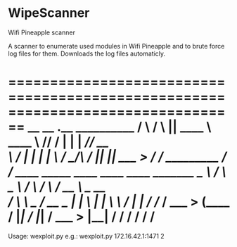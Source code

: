 # WipeScanner
Wifi Pineapple scanner

A scanner to enumerate used modules in Wifi Pineapple and to brute force log files for them. Downloads the log files automaticly.

================================================================================
 __      __  .__  __________
/  \    /  \ |__| \______   \ ____
\   \/\/   / |  |  |     ___// __ \
 \        /  |  |  |    |   \  ___/
  \__/\  /   |__|  |____|    \___  >
       \/                        \/
                _________
               /   _____/   ____   _____      ____     ____     ____   _______
               \_____  \  _/ ___\  \__  \    /    \   /    \  _/ __ \  \_  __ \
               /        \ \  \___   / __ \_ |   |  \ |   |  \ \  ___/   |  | \/
              /_______  /  \___  > (____  / |___|  / |___|  /  \___  >  |__|
                      \/       \/       \/       \/       \/       \/
================================================================================
Usage: wexploit.py <IP and port> <time backwards in hours>
e.g.:  wexploit.py 172.16.42.1:1471 2

